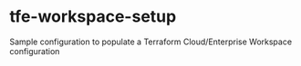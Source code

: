 # tfe-workspace-setup
Sample configuration to populate a Terraform Cloud/Enterprise Workspace configuration
